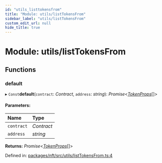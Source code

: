 ```yaml
---
id: "utils_listtokensfrom"
title: "Module: utils/listTokensFrom"
sidebar_label: "utils/listTokensFrom"
custom_edit_url: null
hide_title: true
---
```


# Module: utils/listTokensFrom

## Functions

### default

▸ `Const`**default**(`contract`: *Contract*, `address`: *string*): *Promise*<[*TokenProps*](components_token.md#tokenprops)[]\>

#### Parameters:

Name | Type |
:------ | :------ |
`contract` | *Contract* |
`address` | *string* |

**Returns:** *Promise*<[*TokenProps*](components_token.md#tokenprops)[]\>

Defined in: [packages/nft/src/utils/listTokensFrom.ts:4](https://github.com/xr3ngine/xr3ngine/blob/716a06460/packages/nft/src/utils/listTokensFrom.ts#L4)
